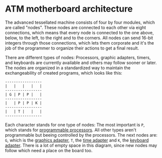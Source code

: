 # ATM motherboard architecture

The advanced tessellated machine consists of four by four modules, which are called "nodes".
These nodes are connected to each other via eight connections, which means that every node is
connected to the one above, below, to the left, to the right and to the corners. All nodes can
send 16-bit integers through those connections, which lets them corporate and it's the job of the
programmer to organize their actions to get a final result.

There are different types of nodes: Processors, graphic adapters, timers, and keyboards are currently
available and others may follow sooner or later. The nodes are organized in a standardized way to
maintain the exchangeability of created programs, which looks like this:

	-----------------
	|   |   |   |   |
	-----------------
	| G | P | P |   |
	-----------------
	|   | P | P | K |
	-----------------
	|   | T |   |   |
	-----------------
	
Each character stands for one type of nodes: The most important is `P`, which stands for
[programmable processors](ProcessorNode.md). All other types aren't programmable but beeing
controlled by the processors. The next nodes are: `G`, which is the [graphics adapter](GraphicsAdapter.md),
`T`, the [time adapter](TimeAdapter.md) and `K`, the [keyboard adapter](KeyboardAdapter.md).
There is a lot of empty space in this diagram, since new nodes may follow which need a place on the board too.
